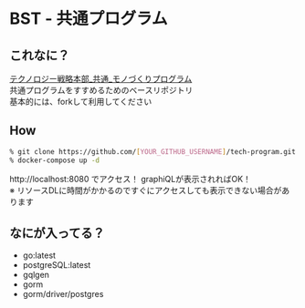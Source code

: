 # BST - 共通プログラム
## これなに？
[テクノロジー戦略本部_共通_モノづくりプログラム](https://buysell-tech.atlassian.net/wiki/spaces/TECHNOLOGY/pages/2674262528)
<br />
共通プログラムをすすめるためのベースリポジトリ
<br />
基本的には、forkして利用してください

## How
```bash
% git clone https://github.com/[YOUR_GITHUB_USERNAME]/tech-program.git
% docker-compose up -d
```
http://localhost:8080 でアクセス！ graphiQLが表示されればOK！
<br />
※ リソースDLに時間がかかるのですぐにアクセスしても表示できない場合があります

## なにが入ってる？

- go:latest
- postgreSQL:latest
- gqlgen
- gorm
- gorm/driver/postgres
